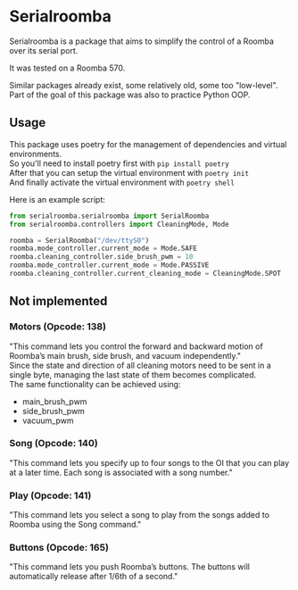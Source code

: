 # Serialroomba

Serialroomba is a package that aims to simplify the control of a Roomba over its serial port.

It was tested on a Roomba 570.

Similar packages already exist, some relatively old, some too "low-level".  
Part of the goal of this package was also to practice Python OOP.  

## Usage

This package uses poetry for the management of dependencies and virtual environments.  
So you'll need to install poetry first with `pip install poetry`  
After that you can setup the virtual environment with `poetry init`  
And finally activate the virtual environment with `poetry shell`  

Here is an example script:
```python
from serialroomba.serialroomba import SerialRoomba
from serialroomba.controllers import CleaningMode, Mode

roomba = SerialRoomba("/dev/ttyS0")
roomba.mode_controller.current_mode = Mode.SAFE
roomba.cleaning_controller.side_brush_pwm = 10
roomba.mode_controller.current_mode = Mode.PASSIVE
roomba.cleaning_controller.current_cleaning_mode = CleaningMode.SPOT
```

## Not implemented

### Motors (Opcode: 138)

"This command lets you control the forward and backward motion of Roomba’s main brush, side brush,
and vacuum independently."  
Since the state and direction of all cleaning motors need to be sent in a single byte,
managing the last state of them becomes complicated.  
The same functionality can be achieved using:

- main_brush_pwm
- side_brush_pwm
- vacuum_pwm

### Song (Opcode: 140)

"This command lets you specify up to four songs to the OI that you can play at a later time. Each song is
associated with a song number."

### Play (Opcode: 141)

"This command lets you select a song to play from the songs added to Roomba using the Song command."

### Buttons (Opcode: 165)

"This command lets you push Roomba’s buttons. The buttons will automatically release after 1/6th of a
second."
